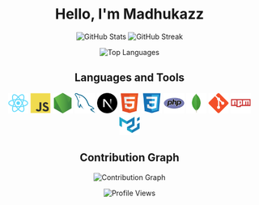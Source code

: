 <!-- Profile Title -->
<h1 align="center">Hello, I'm Madhukazz</h1>

<!-- GitHub Stats -->
<p align="center">
  <img src="https://github-readme-stats.vercel.app/api?username=madhukazz&show_icons=true&theme=dark" alt="GitHub Stats" />
  <img src="https://github-readme-streak-stats.herokuapp.com/?user=madhukazz&theme=dark" alt="GitHub Streak" />
</p>

<!-- Language Stats -->
<p align="center">
  <img src="https://github-readme-stats.vercel.app/api/top-langs/?username=madhukazz&layout=compact&theme=dark" alt="Top Languages" />
</p>

<!-- Languages and Tools -->
<h2 align="center">Languages and Tools</h2>
<p align="center">
  <img src="https://raw.githubusercontent.com/devicons/devicon/master/icons/react/react-original.svg" alt="React" width="40" height="40"/>
  <img src="https://raw.githubusercontent.com/devicons/devicon/master/icons/javascript/javascript-original.svg" alt="JavaScript" width="40" height="40"/>
  <img src="https://raw.githubusercontent.com/devicons/devicon/master/icons/nodejs/nodejs-original.svg" alt="Node.js" width="40" height="40"/>
  <img src="https://raw.githubusercontent.com/devicons/devicon/master/icons/mysql/mysql-original.svg" alt="MySQL" width="40" height="40"/>
  <img src="https://raw.githubusercontent.com/devicons/devicon/master/icons/nextjs/nextjs-original.svg" alt="Next.js" width="40" height="40"/>
  <img src="https://raw.githubusercontent.com/devicons/devicon/master/icons/html5/html5-original.svg" alt="HTML" width="40" height="40"/>
  <img src="https://raw.githubusercontent.com/devicons/devicon/master/icons/css3/css3-original.svg" alt="CSS" width="40" height="40"/>
  <img src="https://raw.githubusercontent.com/devicons/devicon/master/icons/php/php-original.svg" alt="PHP" width="40" height="40"/>
  <img src="https://raw.githubusercontent.com/devicons/devicon/master/icons/mongodb/mongodb-original.svg" alt="MongoDB" width="40" height="40"/>
  <img src="https://raw.githubusercontent.com/devicons/devicon/master/icons/git/git-original.svg" alt="Git" width="40" height="40"/>
  <img src="https://raw.githubusercontent.com/devicons/devicon/master/icons/npm/npm-original-wordmark.svg" alt="NPM" width="40" height="40"/>
  <img src="https://raw.githubusercontent.com/devicons/devicon/master/icons/materialui/materialui-original.svg" alt="Material-UI" width="40" height="40"/>
</p>

<!-- Dynamic Contribution Graph -->
<h2 align="center">Contribution Graph</h2>
<p align="center">
  <img src="https://activity-graph.herokuapp.com/graph?username=madhukazz&theme=github" alt="Contribution Graph" />
</p>

<!-- Footer -->
<p align="center">
  <img src="https://komarev.com/ghpvc/?username=madhukazz&style=flat-square" alt="Profile Views" />
</p>
